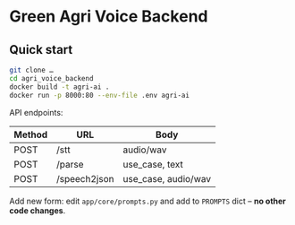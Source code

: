 # Green Agri Voice Backend

## Quick start

```bash
git clone …
cd agri_voice_backend
docker build -t agri-ai .
docker run -p 8000:80 --env-file .env agri-ai
```

API endpoints:

| Method | URL | Body |
| ------ | ------------ | -------------------- |
| POST | /stt | audio/wav |
| POST | /parse | use_case, text |
| POST | /speech2json | use_case, audio/wav |

Add new form: edit `app/core/prompts.py` and add to `PROMPTS` dict – **no other code changes**.
